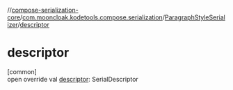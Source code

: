 //[compose-serialization-core](../../../index.md)/[com.mooncloak.kodetools.compose.serialization](../index.md)/[ParagraphStyleSerializer](index.md)/[descriptor](descriptor.md)

# descriptor

[common]\
open override val [descriptor](descriptor.md): SerialDescriptor
